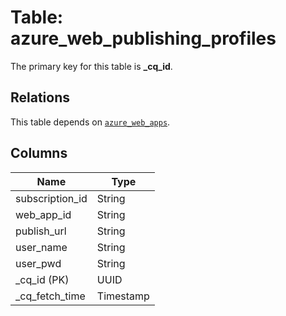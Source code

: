 # Table: azure_web_publishing_profiles


The primary key for this table is **_cq_id**.

## Relations
This table depends on [`azure_web_apps`](azure_web_apps.md).

## Columns
| Name          | Type          |
| ------------- | ------------- |
|subscription_id|String|
|web_app_id|String|
|publish_url|String|
|user_name|String|
|user_pwd|String|
|_cq_id (PK)|UUID|
|_cq_fetch_time|Timestamp|